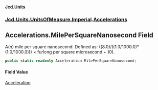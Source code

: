 #### [Jcd.Units](index.md 'index')
### [Jcd.Units.UnitsOfMeasure.Imperial](Jcd.Units.UnitsOfMeasure.Imperial.md 'Jcd.Units.UnitsOfMeasure.Imperial').[Accelerations](Accelerations.md 'Jcd.Units.UnitsOfMeasure.Imperial.Accelerations')

## Accelerations.MilePerSquareNanosecond Field

A(n) mile per square nanosecond. Defined as: ((8.0)/((1.0/1000.0)*(1.0/1000.0))) × furlong per square microsecond + (0).

```csharp
public static readonly Acceleration MilePerSquareNanosecond;
```

#### Field Value
[Acceleration](Acceleration.md 'Jcd.Units.UnitTypes.Acceleration')